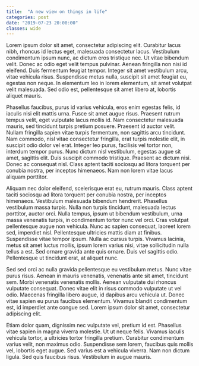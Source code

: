 ```yaml
---
title:  "A new view on things in life"
categories: post
date: "2019-07-23 20:00:00"
classes: wide
---
```


Lorem ipsum dolor sit amet, consectetur adipiscing elit. Curabitur lacus nibh, rhoncus id lectus eget, malesuada consectetur lacus. Vestibulum condimentum ipsum nunc, ac dictum eros tristique nec. Ut vitae bibendum velit. Donec ac odio eget velit tempus pulvinar. Aenean fringilla non nisi id eleifend. Duis fermentum feugiat tempor. Integer sit amet vestibulum arcu, vitae vehicula risus. Suspendisse metus nulla, suscipit sit amet feugiat eu, egestas non neque. In elementum leo in lorem elementum, sit amet volutpat velit malesuada. Sed odio est, pellentesque sit amet libero at, lobortis aliquet mauris.

Phasellus faucibus, purus id varius vehicula, eros enim egestas felis, id iaculis nisi elit mattis urna. Fusce sit amet augue risus. Praesent rutrum tempus velit, eget vulputate lacus mollis id. Nam consectetur malesuada mauris, sed tincidunt turpis pretium posuere. Praesent id auctor velit. Nullam fringilla sapien vitae turpis fermentum, non sagittis arcu tincidunt. Nam commodo, nisl vitae consectetur fringilla, erat turpis molestie elit, in suscipit odio dolor vel erat. Integer leo purus, facilisis vel tortor non, interdum tempor purus. Nunc dictum nisl vestibulum, egestas augue sit amet, sagittis elit. Duis suscipit commodo tristique. Praesent ac dictum nisi. Donec ac consequat nisl. Class aptent taciti sociosqu ad litora torquent per conubia nostra, per inceptos himenaeos. Nam non lorem vitae lacus aliquam porttitor.

Aliquam nec dolor eleifend, scelerisque erat eu, rutrum mauris. Class aptent taciti sociosqu ad litora torquent per conubia nostra, per inceptos himenaeos. Vestibulum malesuada bibendum hendrerit. Phasellus vestibulum massa turpis. Nulla non turpis tincidunt, malesuada lectus porttitor, auctor orci. Nulla tempus, ipsum ut bibendum vestibulum, urna massa venenatis turpis, in condimentum tortor nunc vel orci. Cras volutpat pellentesque augue non vehicula. Nunc ac sapien consequat, laoreet lorem sed, imperdiet nisl. Pellentesque ultricies mattis diam at finibus. Suspendisse vitae tempor ipsum. Nulla ac cursus turpis. Vivamus lacinia, metus sit amet luctus mollis, ipsum lorem varius nisi, vitae sollicitudin nulla tellus a est. Sed ornare gravida ante quis ornare. Duis vel sagittis odio. Pellentesque ut tincidunt erat, at aliquet nunc.

Sed sed orci ac nulla gravida pellentesque eu vestibulum metus. Nunc vitae purus risus. Aenean in mauris venenatis, venenatis ante sit amet, tincidunt sem. Morbi venenatis venenatis mollis. Aenean vulputate dui rhoncus vulputate consequat. Donec vitae elit in risus commodo vulputate ut vel odio. Maecenas fringilla libero augue, id dapibus arcu vehicula ut. Donec vitae sapien eu purus faucibus elementum. Vivamus blandit condimentum est, id imperdiet ante congue sed. Lorem ipsum dolor sit amet, consectetur adipiscing elit.

Etiam dolor quam, dignissim nec vulputate vel, pretium id est. Phasellus vitae sapien in magna viverra molestie. Ut ut neque felis. Vivamus iaculis vehicula tortor, a ultricies tortor fringilla pretium. Curabitur condimentum varius velit, non maximus odio. Suspendisse sem lorem, faucibus quis mollis vel, lobortis eget augue. Sed varius est a vehicula viverra. Nam non dictum ligula. Sed quis faucibus risus. Vestibulum in augue mauris.
